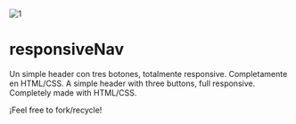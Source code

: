 ![1](https://user-images.githubusercontent.com/86528557/130322950-f624d50b-b552-44d5-b684-c3523c8de936.png)
# responsiveNav
Un simple header con tres botones, totalmente responsive. Completamente en HTML/CSS.
A simple header with three buttons, full responsive. Completely made with HTML/CSS.

¡Feel free to fork/recycle!

